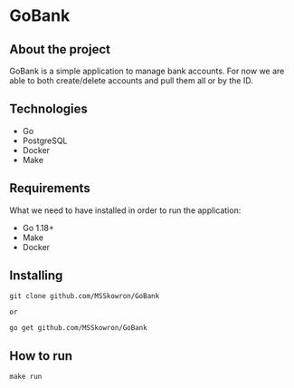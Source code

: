# GoBank

## About the project

GoBank is a simple application to manage bank accounts. For now we are able to both create/delete accounts and pull them all or by the ID.

## Technologies

- Go
- PostgreSQL
- Docker
- Make

## Requirements

What we need to have installed in order to run the application:

- Go 1.18+
- Make
- Docker

## Installing

`git clone github.com/MSSkowron/GoBank`

    or

`go get github.com/MSSkowron/GoBank`

## How to run

`make run`
